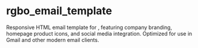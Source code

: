 # rgbo_email_template
Responsive HTML email template for , featuring company branding, homepage product icons, and social media integration. Optimized for use in Gmail and other modern email clients.
